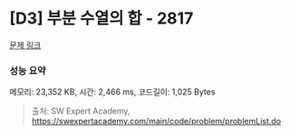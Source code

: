 # [D3] 부분 수열의 합 - 2817 

[문제 링크](https://swexpertacademy.com/main/code/problem/problemDetail.do?contestProbId=AV7IzvG6EksDFAXB) 

### 성능 요약

메모리: 23,352 KB, 시간: 2,466 ms, 코드길이: 1,025 Bytes



> 출처: SW Expert Academy, https://swexpertacademy.com/main/code/problem/problemList.do